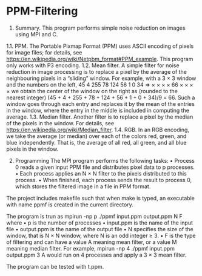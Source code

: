 # PPM-Filtering

1.  Summary. This program performs simple noise reduction on images using MPI and C.

1.1. PPM. The Portable Pixmap Format (PPM) uses ASCII encoding of pixels for image files; for
details, see https://en.wikipedia.org/wiki/Netpbm_format#PPM_example. This program only works with P3 encoding.
1.2. Mean filter. A simple filter for noise reduction in image processing is to replace a pixel by
the average of the neighbouring pixels in a “sliding” window. For example, with a 3 × 3 window
and the numbers on the left,
45 4 255
78 124 56
1 0 34
⇒
× × ×
× 66 ×
× × ×
we obtain the center of the window on the right as (rounded to the nearest integer)
(45 + 4 + 255 + 78 + 124 + 56 + 1 + 0 + 34)/9 = 66.
Such a window goes through each entry and replaces it by the mean of the entries in the window,
where the entry in the middle is included in computing the average.
1.3. Median filter. Another filter is to replace a pixel by the median of the pixels in the window.
For details, see https://en.wikipedia.org/wiki/Median_filter.
1.4. RGB. In an RGB encoding, we take the average (or median) over each of the colors red,
green, and blue independently. That is, the average of all red, all green, and all blue pixels in the
window.

2. Programming
The MPI program performs the following tasks:
• Process 0 reads a given input PPM file and distributes pixel data to p processes.
• Each process applies an N × N filter to the pixels distributed to this process.
• When finished, each process sends the result to process 0, which stores the filtered image in
a file in PPM format.


The project includes makefile such that when make is typed, an executable with name ppmf is
created in the current directory.

The program is trun as
mpirun -np p ./ppmf input.ppm output.ppm N F
where
• p is the number of processes
• input.ppm is the name of the input file
• output.ppm is the name of the output file
• N specifies the size of the window, that is N × N window, where N is an odd integer ≥ 3.
• F is the type of filtering and can have a value A meaning mean filter, or a value M meaning
median filter.
For example,
mpirun -np 4 ./ppmf input.ppm output.ppm 3 A
would run on 4 processes and apply a 3 × 3 mean filter.

The program can be tested with t.ppm.
